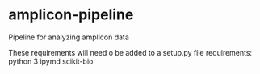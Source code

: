 # amplicon-pipeline
Pipeline for analyzing amplicon data


These requirements will need o be added to a setup.py file
requirements:
python 3 
ipymd
scikit-bio

